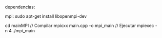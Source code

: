 dependencias:

mpi:    sudo apt-get install libopenmpi-dev

cd mainMPI
// Compilar
mpicxx main.cpp -o mpi_main
// Ejecutar
mpiexec -n 4 ./mpi_main